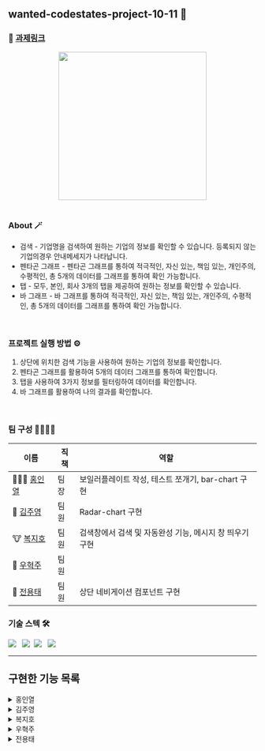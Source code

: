 <br />

## wanted-codestates-project-10-11 🌈

### 📎 [과제링크](https://flamboyant-borg-cf3d11.netlify.app/)

<div align="center">
<img width="300px" src="https://user-images.githubusercontent.com/87487161/156356350-9cd8432b-fd26-49fe-9877-5b2354c82a58.gif"/>
</div>
<br />

### About 🪄

- 검색 - 기업명을 검색하여 원하는 기업의 정보를 확인할 수 있습니다. 등록되지 않는 기업의경우 안내메세지가 나타납니다.
- 펜타곤 그래프 - 펜타곤 그래프를 통하여 적극적인, 자신 있는, 책임 있는, 개인주의, 수평적인, 총 5개의 데이터를 그래프를 통하여 확인 가능합니다.
- 탭 - 모두, 본인, 회사 3개의 탭을 제공하여 원하는 정보를 확인할 수 있습니다.
- 바 그래프 - 바 그래프를 통하여 적극적인, 자신 있는, 책임 있는, 개인주의, 수평적인, 총 5개의 데이터를 그래프를 통하여 확인 가능합니다.

<br />

### 프로젝트 실행 방법 ⚙️

1. 상단에 위치한 검색 기능을 사용하여 원하는 기업의 정보를 확인합니다.
2. 펜타곤 그래프를 활용하여 5개의 데이터 그래프를 통하여 확인합니다.
3. 탭을 사용하여 3가지 정보를 필터링하여 데이터를 확인합니다.
4. 바 그래프를 활용하여 나의 결과를 확인합니다.



<br />

### 팀 구성 👨‍👨‍👧‍👧

| 이름                                   | 직책 | 역할                                           |
| ------------------------------------ | ---- | ------------------------------------------------ |
|🏄🏻‍♂️ [홍인열](https://github.com/hinyc)   | 팀장 |보일러플레이트 작성, 테스트 쪼개기, bar-chart 구현    |
|🐸 [김주영](https://github.com/juo1221) | 팀원 |Radar-chart 구현                                    |
|🐮 [복지호](https://github.com/Jiho31)  | 팀원 |  검색창에서 검색 및 자동완성 기능, 메시지 창 띄우기 구현       |
|🍔 [우혁주](https://github.com/Space-Belt) | 팀원 |                                                   |
|🍕 [전용태](https://github.com/yong313)    | 팀원 |  상단 네비게이션 컴포넌트 구현                        |
### 기술 스텍 🛠

<img src="https://img.shields.io/badge/Vue-35485e?style=flat-round&logo=vue.js&logoColor=41b783"/></a> &nbsp;
<img src="https://img.shields.io/badge/HTML5-35485e?style=flat-round&logo=HTML5&logoColor=ea6129"/></a>&nbsp;
<img src="https://img.shields.io/badge/CSS-35485e?style=flat-round&logo=CSS3&logoColor=28a4d8"/></a> &nbsp;
<img src="https://img.shields.io/badge/Vue--Chart.js-35485e?style=flat-round&logo=Axios&logoColor=CA4245"/></a> &nbsp;

---
## 구현한 기능 목록
<details>
  <summary>홍인열</summary>
  <ul>
   <li> vue-chart.js를 이용한 bar-chart구현</li>
   <li> 선택한 기업에 따른 기업 데이터 결과 보여주는 기능 구현</li>
   <li> 탭 선택에 따라 데이터 필터링 기능</li>
  </ul>
</details>
<details>
  <summary>김주영</summary>
  <ul>
   <li> vue-chart.js를 이용한 Radar-chart구현</li>
   <li> 선택한 기업에 따른 기업 데이터 결과 보여주는 기능 구현</li>
   <li> 탭 선택에 따른 기업의 차트 변경 기능 구현</li>
  </ul>
</details>
<details>
  <summary>복지호</summary>
  <ul>
    <li> 데이터 목록에 없는 기업명을 검색할 경우, 화면 중앙에 메시지창을 띄웠다가 서서히 사라지는 기능 </li>
    <li> 검색창에 기업명 입력시 자동완성 </li>
    <li> 검색창에 입력된 값이 데이터 목록에 있는 기업명일 경우, `selectCompany` 상태 값 변경 </li>
  </ul>
</details>
<details>
  <summary>우혁주</summary>
  -그래프
</details>
<details>
  <summary>전용태</summary>
  <ul>
    <li> 네비게이션 컴포넌트 구현 </li>
  </ul>
</details>


<br />
